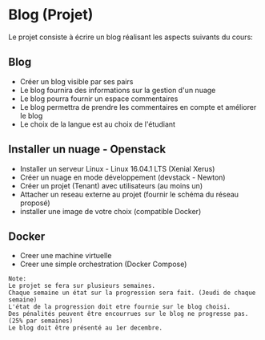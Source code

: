 # Blog (Projet)

Le projet consiste à écrire un blog réalisant les aspects suivants du cours:

## Blog
* Créer un blog visible par ses pairs
* Le blog fournira des informations sur la gestion d'un nuage
* Le blog pourra fournir un espace commentaires 
* Le blog permettra de prendre les commentaires en compte et améliorer le blog
* Le choix de la langue est au choix de l'étudiant

## Installer un nuage - Openstack 
* Installer un serveur Linux - Linux 16.04.1 LTS (Xenial Xerus) 
* Créer un nuage en mode développement (devstack - Newton)
* Créer un projet (Tenant) avec utilisateurs (au moins un)
* Attacher un reseau externe au projet (fournir le schéma du réseau proposé)
* installer une image de votre choix (compatible Docker)

## Docker
* Creer une machine virtuelle 
* Creer une simple orchestration (Docker Compose)

```
Note: 
Le projet se fera sur plusieurs semaines. 
Chaque semaine un état sur la progression sera fait. (Jeudi de chaque semaine)
L'état de la progression doit etre fournie sur le blog choisi.
Des pénalités peuvent être encourrues sur le blog ne progresse pas. (25% par semaines)
Le blog doit être présenté au 1er decembre.
```
